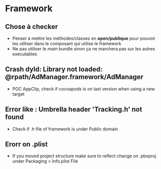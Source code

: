 # Framework

## Chose à checker
* Penser à mettre les méthodes/classes en **open/publique** pour pouvoir les utiliser dans le composant qui utilise le framework
* Ne pas utiliser le *main* bundle sinon ça ne marchera pas sur les autres executables

## Crash dyld: Library not loaded: @rpath/AdManager.framework/AdManager
* POC AppClip, check if cocoapods is on last version when using a new target

## Error like : Umbrella header 'Tracking.h' not found
* Check if .h file of framework is under Public domain

## Erorr on .plist
* If you moved project structure make sure to reflect change on .pbxproj under Packaging > Info.plist File
